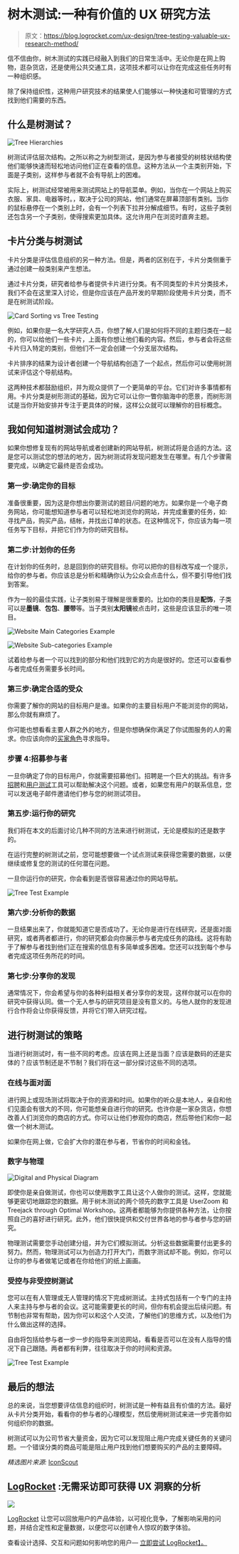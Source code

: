 # 树木测试:一种有价值的 UX 研究方法

> 原文：<https://blog.logrocket.com/ux-design/tree-testing-valuable-ux-research-method/>

信不信由你，树木测试的实践已经融入到我们的日常生活中。无论你是在网上购物，逛杂货店，还是使用公共交通工具，这项技术都可以让你在完成这些任务时有一种组织感。

除了保持组织性，这种用户研究技术的结果使人们能够以一种快速和可管理的方式找到他们需要的东西。

## 什么是树测试？

![Tree Hierarchies](img/38d485cfad76d6ecb8f3ff16ec8e2320.png)

树测试评估层次结构。之所以称之为树型测试，是因为参与者接受的树枝状结构使他们能够快速而轻松地访问他们正在查看的信息。这种方法从一个主类别开始，下面是子类别，这样参与者就不会有导航上的困难。

实际上，树测试经常被用来测试网站上的导航菜单。例如，当你在一个网站上购买衣服、家具、电器等时。，取决于公司的网站，他们通常在屏幕顶部有类别。当你的鼠标悬停在一个类别上时，会有一个列表下拉并分解成细节。有时，这些子类别还包含另一个子类别，使得搜索更加具体。这允许用户在浏览时直奔主题。

## 卡片分类与树测试

卡片分类是评估信息组织的另一种方法。但是，两者的区别在于，卡片分类侧重于通过创建一般类别来产生想法。

通过卡片分类，研究者给参与者提供卡片进行分类。有不同类型的卡片分类技术，我们不会在这里深入讨论，但是你应该在产品开发的早期阶段使用卡片分类，而不是在树测试阶段。

![Card Sorting vs Tree Testing](img/9630608d8a7c89f7baf42266f94dbcbe.png)

例如，如果你是一名大学研究人员，你想了解人们是如何将不同的主题归类在一起的，你可以给他们一些卡片，上面有你想让他们看的内容。然后，参与者会将这些卡片归入特定的类别，但他们不一定会创建一个分支层次结构。

卡片排序的结果为设计者创建一个导航结构创造了一个起点，然后你可以使用树测试来评估这个导航结构。

这两种技术都鼓励组织，并为观众提供了一个更简单的平台。它们对许多事情都有用。卡片分类是树形测试的基础，因为它可以让你一瞥你脑海中的愿景，而树形测试是当你开始安排并专注于更具体的时候，这样公众就可以理解你的目标概念。

## 我如何知道树测试会成功？

如果你想修复现有的网站导航或者创建新的网站导航，树测试将是合适的方法。这是您可以测试您的想法的地方，因为树测试将发现问题发生在哪里。有几个步骤需要完成，以确定它最终是否会成功。

### 第一步:确定你的目标

准备很重要，因为这是你想出你要测试的题目/问题的地方。如果你是一个电子商务网站，你可能想知道参与者可以轻松地浏览你的网站，并完成重要的任务，如:寻找产品，购买产品，结帐，并找出订单的状态。在这种情况下，你应该为每一项任务写下目标，并把它们作为你的研究目标。

### 第二步:计划你的任务

在计划你的任务时，总是回到你的研究目标。你可以把你的目标改写成一个提示，给你的参与者。你应该总是分析和精确你认为公众会点击什么，但不要引导他们找到答案。

作为一般的最佳实践，让子类别易于理解是很重要的。比如你的类目是**配饰**，子类可以是**墨镜**、**包包**、**腰带**等。当子类别**太阳镜**被点击时，这些是应该显示的唯一项目。

![Website Main Categories Example](img/04e3ff9c9a28896b5fabf4eab54e10ee.png)

![Website Sub-categories Example](img/1fc985c4135d3837edf899ef7e876ee1.png)

试着给参与者一个可以找到的部分和他们找到它的方向是很好的。您还可以查看参与者完成任务需要多长时间。

### 第三步:确定合适的受众

你需要了解你的网站的目标用户是谁。如果你的主要目标用户不能浏览你的网站，那么你就有麻烦了。

你可能也想看看主要人群之外的地方，但是你想确保你满足了你试图服务的人的需求。你应该向你的[买家角色](https://blog.logrocket.com/product-management/buyer-personas-templates-and-examples/)寻求指导。

### 步骤 4:招募参与者

一旦你确定了你的目标用户，你就需要招募他们。招聘是一个巨大的挑战。有许多[招聘](https://renaissancerachel.com/best-recruiting-tools/)和[用户测试](https://renaissancerachel.com/best-user-testing-tools/)工具可以帮助解决这个问题。或者，如果您有用户的联系信息，您可以发送电子邮件邀请他们参与您的树测试项目。

### 第五步:运行你的研究

我们将在本文的后面讨论几种不同的方法来进行树测试，无论是模拟的还是数字的。

在运行完整的树测试之前，您可能想要做一个试点测试来获得您需要的数据，以便继续或修复您的测试的任何潜在问题。

一旦你运行你的研究，你会看到是否很容易通过你的网站导航。

![Tree Test Example](img/2234d2a0d1c9ce188f4d030ae0e5a0bf.png)

### 第六步:分析你的数据

一旦结果出来了，你就能知道它是否成功了。无论你是进行在线研究，还是面对面研究，或者两者都进行，你的研究都会向你展示参与者完成任务的路线。这将有助于了解参与者找到他们正在搜索的信息有多简单或多困难。您还可以找到每个参与者完成这项任务所花的时间。

### 第七步:分享你的发现

通常情况下，你会希望与你的各种利益相关者分享你的发现，这样你就可以在你的研究中获得认同。做一个无人参与的研究项目是没有意义的。与他人就你的发现进行合作将会让你获得反馈，并将它们带入研究过程。

## 进行树测试的策略

当进行树测试时，有一些不同的考虑。应该在网上还是当面？应该是数码的还是实体的？应该节制还是不节制？我们将在这一部分探讨这些不同的选项。

### 在线与面对面

进行网上或现场测试将取决于你的资源和时间。如果你的听众是本地人，亲自和他们见面会有很大的不同，你可能想亲自进行你的研究。也许你是一家杂货店，你想改善人们浏览你的商店的方式。你可以让他们参观你的商店，然后带他们和你一起做一个树木测试。

如果你在网上做，它会扩大你的潜在参与者，节省你的时间和金钱。

### 数字与物理

![Digital and Physical Diagram](img/5c4769b79abc6cc7958e2b941b0ce1e9.png)

即使你是亲自做测试，你也可以使用数字工具让这个人做你的测试。这样，您就能够更密切地跟踪您的数据。用于树木测试的两个领先的数字工具是 UserZoom 和 Treejack through Optimal Workshop。这两者都能够为你提供各种方法，让你按照自己的喜好进行研究。此外，他们很快提供和交付世界各地的参与者参与您的研究。

物理测试需要您手动创建分组，并为它们模拟测试。分析这些数据需要付出更多的努力。然而，物理测试可以为创造力打开大门，而数字测试却不能。例如，你可以让你的参与者做笔记或者在你给他们的纸上画画。

### 受控与非受控树测试

您可以在有人管理或无人管理的情况下完成树测试。主持式包括有一个专门的主持人来主持与参与者的会议。这可能需要更长的时间，但你有机会提出后续问题。有节制也非常有帮助，因为你可以和这个人交流，了解他们的思维方式，以及他们为什么做出这样的选择。

自由将包括给参与者一步一步的指导来浏览网站，看看是否可以在没有人指导的情况下自己跟随。两者都有利弊，往往取决于你的时间和资源。

![Tree Test Example](img/78bdf2264dfa06fb10c86c682f130cd9.png)

## 最后的想法

总的来说，当您想要评估信息的组织时，树测试是一种有益且有价值的方法。最好从卡片分类开始，看看你的参与者的心理模型，然后使用树测试来进一步完善你如何组织你的数据。

树测试可以为公司节省大量资金，因为它可以发现阻止用户完成关键任务的关键问题。一个错误分类的商品可能是阻止用户找到他们想要购买的产品的主要障碍。

*精选图片来源:* [IconScout](https://iconscout.com/icon/chart-board-company-business-performance-statics-growth-4)

## [LogRocket](https://lp.logrocket.com/blg/signup) :无需采访即可获得 UX 洞察的分析

[![](img/1af2ef21ae5da387d71d92a7a09c08e8.png)](https://lp.logrocket.com/blg/signup)

[LogRocket](https://lp.logrocket.com/blg/signup) 让您可以回放用户的产品体验，以可视化竞争，了解影响采用的问题，并结合定性和定量数据，以便您可以创建令人惊叹的数字体验。

查看设计选择、交互和问题如何影响您的用户— [立即尝试 LogRocket】。](hhttps://lp.logrocket.com/blg/signup)